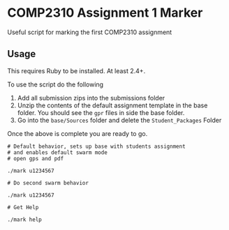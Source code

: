 # COMP2310 Assignment 1 Marker

Useful script for marking the first COMP2310 assignment

## Usage

This requires Ruby to be installed. At least 2.4+. 

To use the script do the following

1. Add all submission zips into the submissions folder
2. Unzip the contents of the default assignment template in the base folder. You should see the `gpr` files in side the base folder.
3. Go into the `base/Sources` folder and delete the `Student_Packages` Folder

Once the above is complete you are ready to go.

```shell
# Default behavior, sets up base with students assignment
# and enables default swarm mode
# open gps and pdf

./mark u1234567

# Do second swarm behavior

./mark u1234567

# Get Help

./mark help
```
